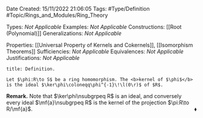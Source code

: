 <div class="topSpace"></div>

Date Created: 15/11/2022 21:06:05
Tags: #Type/Definition #Topic/Rings_and_Modules/Ring_Theory

Types: <i>Not Applicable</i>
Examples: <i>Not Applicable</i>
Constructions: [[Root (Polynomial)]]
Generalizations: <i>Not Applicable</i>

Properties: [[Universal Property of Kernels and Cokernels]], [[Isomorphism Theorems]]
Sufficiencies: <i>Not Applicable</i>
Equivalences: <i>Not Applicable</i>
Justifications: <i>Not Applicable</i>

``` ad-Definition
title: Definition.

Let $\phi:R\to S$ be a ring homomorphism. The <b>kernel of $\phi$</b> is the ideal $\ker\phi\coloneqq\phi^{-1}\!\l(0\r)$ of $R$.

```

<b>Remark.</b> Note that $\ker\phi\nsubgrpeq R$ is an ideal, and conversely every ideal $\mf{a}\nsubgrpeq R$ is the kernel of the projection $\pi:R\to R/\mf{a}$.<span style="float:right;">$\blacklozenge$</span>

